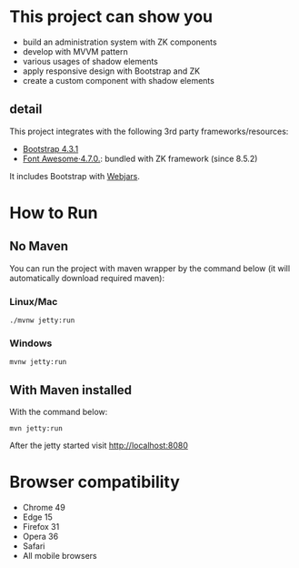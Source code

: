 # This project can show you

* build an administration system with ZK components
* develop with MVVM pattern
* various usages of shadow elements
* apply responsive design with Bootstrap and ZK
* create a custom component with shadow elements

## detail
This project integrates with the following 3rd party frameworks/resources:
* [Bootstrap 4.3.1](https://getbootstrap.com/)
* [Font Awesome·4.7.0.](https://fontawesome.com/v4.7.0/icons/): bundled with ZK framework (since 8.5.2)

It includes Bootstrap with [Webjars](https://www.webjars.org/).


# How to Run
## No Maven
You can run the project with maven wrapper by the command below (it will automatically download required maven):

### Linux/Mac
`./mvnw jetty:run`
### Windows
`mvnw jetty:run`


## With Maven installed
With the command below:

`mvn jetty:run`

After the jetty started
visit [http://localhost:8080](http://localhost:8080/admin-template)


# Browser compatibility
* Chrome 49
* Edge 15
* Firefox 31
* Opera 36
* Safari
* All mobile browsers